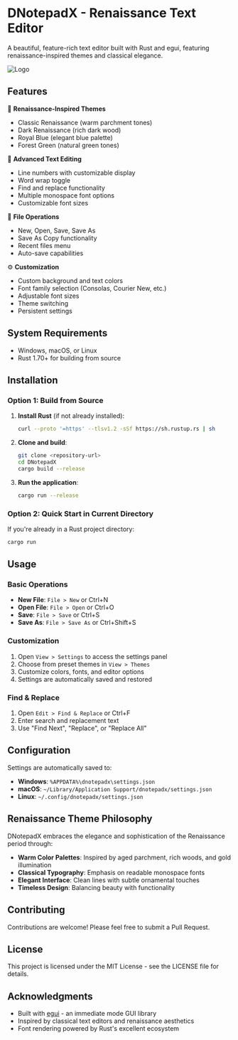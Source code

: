 # DNotepadX - Renaissance Text Editor

A beautiful, feature-rich text editor built with Rust and egui, featuring renaissance-inspired themes and classical elegance.

![Logo](images/chexexplorer.png)

## Features

🎨 **Renaissance-Inspired Themes**
- Classic Renaissance (warm parchment tones)
- Dark Renaissance (rich dark wood)
- Royal Blue (elegant blue palette)
- Forest Green (natural green tones)

📝 **Advanced Text Editing**
- Line numbers with customizable display
- Word wrap toggle
- Find and replace functionality
- Multiple monospace font options
- Customizable font sizes

💾 **File Operations**
- New, Open, Save, Save As
- Save As Copy functionality
- Recent files menu
- Auto-save capabilities

⚙️ **Customization**
- Custom background and text colors
- Font family selection (Consolas, Courier New, etc.)
- Adjustable font sizes
- Theme switching
- Persistent settings

## System Requirements

- Windows, macOS, or Linux
- Rust 1.70+ for building from source

## Installation

### Option 1: Build from Source

1. **Install Rust** (if not already installed):
   ```bash
   curl --proto '=https' --tlsv1.2 -sSf https://sh.rustup.rs | sh
   ```

2. **Clone and build**:
   ```bash
   git clone <repository-url>
   cd DNotepadX
   cargo build --release
   ```

3. **Run the application**:
   ```bash
   cargo run --release
   ```

### Option 2: Quick Start in Current Directory

If you're already in a Rust project directory:

```bash
cargo run
```

## Usage

### Basic Operations
- **New File**: `File > New` or Ctrl+N
- **Open File**: `File > Open` or Ctrl+O
- **Save**: `File > Save` or Ctrl+S
- **Save As**: `File > Save As` or Ctrl+Shift+S

### Customization
1. Open `View > Settings` to access the settings panel
2. Choose from preset themes in `View > Themes`
3. Customize colors, fonts, and editor options
4. Settings are automatically saved and restored

### Find & Replace
1. Open `Edit > Find & Replace` or Ctrl+F
2. Enter search and replacement text
3. Use "Find Next", "Replace", or "Replace All"

## Configuration

Settings are automatically saved to:
- **Windows**: `%APPDATA%\dnotepadx\settings.json`
- **macOS**: `~/Library/Application Support/dnotepadx/settings.json`
- **Linux**: `~/.config/dnotepadx/settings.json`

## Renaissance Theme Philosophy

DNotepadX embraces the elegance and sophistication of the Renaissance period through:

- **Warm Color Palettes**: Inspired by aged parchment, rich woods, and gold illumination
- **Classical Typography**: Emphasis on readable monospace fonts
- **Elegant Interface**: Clean lines with subtle ornamental touches
- **Timeless Design**: Balancing beauty with functionality

## Contributing

Contributions are welcome! Please feel free to submit a Pull Request.

## License

This project is licensed under the MIT License - see the LICENSE file for details.

## Acknowledgments

- Built with [egui](https://github.com/emilk/egui) - an immediate mode GUI library
- Inspired by classical text editors and renaissance aesthetics
- Font rendering powered by Rust's excellent ecosystem

